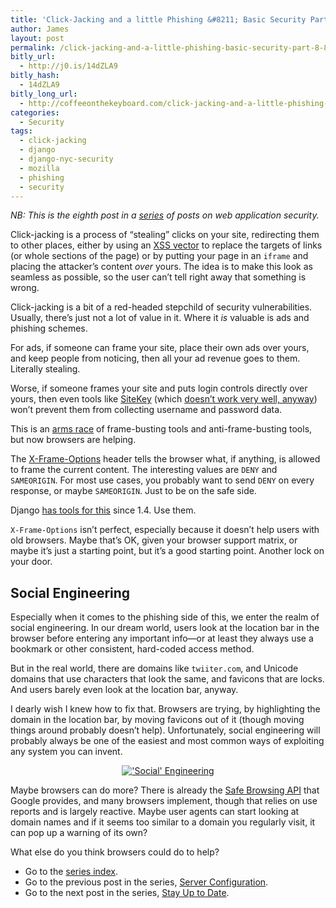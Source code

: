 ```yaml
---
title: 'Click-Jacking and a little Phishing &#8211; Basic Security Part 8'
author: James
layout: post
permalink: /click-jacking-and-a-little-phishing-basic-security-part-8-824/
bitly_url:
  - http://j0.is/14dZLA9
bitly_hash:
  - 14dZLA9
bitly_long_url:
  - http://coffeeonthekeyboard.com/click-jacking-and-a-little-phishing-basic-security-part-8-824/
categories:
  - Security
tags:
  - click-jacking
  - django
  - django-nyc-security
  - mozilla
  - phishing
  - security
---
```

*NB: This is the eighth post in a [series][1] of posts on web application security.*

Click-jacking is a process of &#8220;stealing&#8221; clicks on your site, redirecting them to other places, either by using an [XSS vector][2] to replace the targets of links (or whole sections of the page) or by putting your page in an `iframe` and placing the attacker&#8217;s content *over* yours. The idea is to make this look as seamless as possible, so the user can&#8217;t tell right away that something is wrong.

Click-jacking is a bit of a red-headed stepchild of security vulnerabilities. Usually, there&#8217;s just not a lot of value in it. Where it *is* valuable is ads and phishing schemes.

For ads, if someone can frame your site, place their own ads over yours, and keep people from noticing, then all your ad revenue goes to them. Literally stealing.

Worse, if someone frames your site and puts login controls directly over yours, then even tools like [SiteKey][3] (which [doesn&#8217;t work very well, anyway][4]) won&#8217;t prevent them from collecting username and password data.

This is an [arms race][5] of frame-busting tools and anti-frame-busting tools, but now browsers are helping.

The [X-Frame-Options][6] header tells the browser what, if anything, is allowed to frame the current content. The interesting values are `DENY` and `SAMEORIGIN`. For most use cases, you probably want to send `DENY` on every response, or maybe `SAMEORIGIN`. Just to be on the safe side.

Django [has tools for this][7] since 1.4. Use them.

`X-Frame-Options` isn&#8217;t perfect, especially because it doesn&#8217;t help users with old browsers. Maybe that&#8217;s OK, given your browser support matrix, or maybe it&#8217;s just a starting point, but it&#8217;s a good starting point. Another lock on your door.

## Social Engineering

Especially when it comes to the phishing side of this, we enter the realm of social engineering. In our dream world, users look at the location bar in the browser before entering any important info&mdash;or at least they always use a bookmark or other consistent, hard-coded access method.

But in the real world, there are domains like `twiiter.com`, and Unicode domains that use characters that look the same, and favicons that are locks. And users barely even look at the location bar, anyway.

I dearly wish I knew how to fix that. Browsers are trying, by highlighting the domain in the location bar, by moving favicons out of it (though moving things around probably doesn&#8217;t help). Unfortunately, social engineering will probably always be one of the easiest and most common ways of exploiting any system you can invent.

<p style="text-align:center">
  <a href="http://xkcd.com/538/" title="Actual actual reality: nobody cares about his secrets.  (Also, I would be hard-pressed to find that wrench for $5.)"><img src="http://imgs.xkcd.com/comics/security.png" alt="&#39;Social&#39; Engineering" /></a>
</p>

Maybe browsers can do more? There is already the [Safe Browsing API][8] that Google provides, and many browsers implement, though that relies on use reports and is largely reactive. Maybe user agents can start looking at domain names and if it seems too similar to a domain you regularly visit, it can pop up a warning of its own?

What else do you think browsers could do to help?

  * Go to the [series index][9].
  * Go to the previous post in the series, [Server Configuration][10].
  * Go to the next post in the series, [Stay Up to Date][11].

 [1]: http://coffeeonthekeyboard.com/best-basic-security-practices-especially-with-django-697/
 [2]: http://coffeeonthekeyboard.com/xss-cross-site-scripting-basic-security-part-2-711/ "XSS: Cross-Site Scripting – Basic Security Part 2"
 [3]: http://en.wikipedia.org/wiki/SiteKey
 [4]: http://kottke.org/07/04/sitekey-sucks
 [5]: http://en.wikipedia.org/wiki/Framekiller
 [6]: https://developer.mozilla.org/en/The_X-FRAME-OPTIONS_response_header
 [7]: https://docs.djangoproject.com/en/dev/ref/clickjacking/#setting-x-frame-options-for-all-responses
 [8]: https://developers.google.com/safe-browsing/
 [9]: http://coffeeonthekeyboard.com/best-basic-security-practices-especially-with-django-697/ "Best Basic Security Practices (Especially with Django)"
 [10]: http://coffeeonthekeyboard.com/server-configuration-basic-security-part-7-816/ "Server Configuration – Basic Security Part 7"
 [11]: http://coffeeonthekeyboard.com/stay-up-to-date-basic-security-part-9-834/
